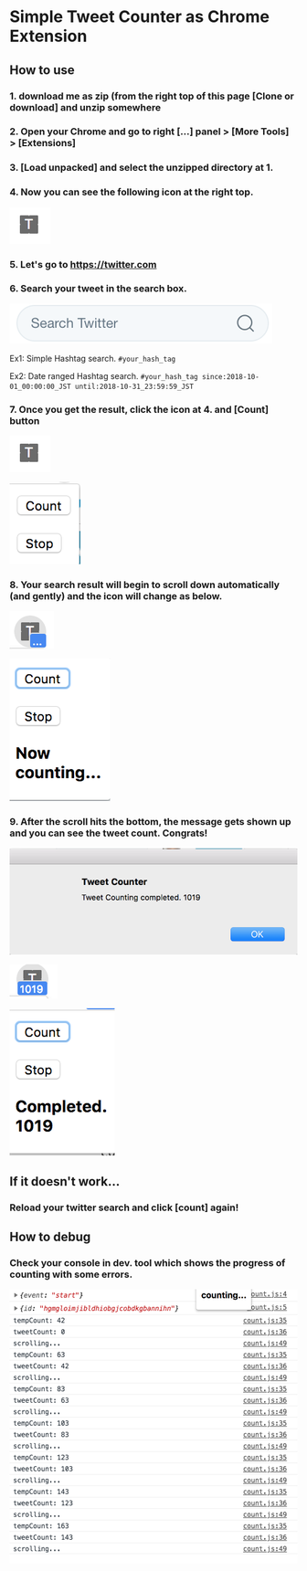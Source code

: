 # Simple Tweet Counter as Chrome Extension

## How to use
### 1. download me as zip (from the right top of this page [Clone or download] and unzip somewhere
### 2. Open your Chrome and go to right [...] panel > [More Tools] > [Extensions]
### 3. [Load unpacked] and select the unzipped directory at 1.
### 4. Now you can see the following icon at the right top.
![icon](sample_image_1.png)
### 5. Let's go to https://twitter.com
### 6. Search your tweet in the search box.
![search](sample_image_2.png)

Ex1: Simple Hashtag search.
`#your_hash_tag`

Ex2: Date ranged Hashtag search.
`#your_hash_tag since:2018-10-01_00:00:00_JST until:2018-10-31_23:59:59_JST`

### 7. Once you get the result, click the icon at 4. and [Count] button
![icon](sample_image_1.png)

![count](sample_image_3.png)

### 8. Your search result will begin to scroll down automatically (and gently) and the icon will change as below.
![icon](sample_image_4.png)

![count](sample_image_5.png)

### 9. After the scroll hits the bottom, the message gets shown up and you can see the tweet count. Congrats!
![message](sample_image_6.png)

![icon](sample_image_7.png)

![count](sample_image_8.png)


## If it doesn't work...
### Reload your twitter search and click [count] again!


## How to debug
### Check your console in dev. tool which shows the progress of counting with some errors.
![console](sample_image_10.png)
